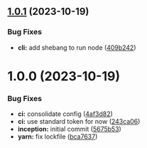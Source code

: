 ## [1.0.1](https://github.com/sesamecare/typia-standalone-validator/compare/v1.0.0...v1.0.1) (2023-10-19)


### Bug Fixes

* **cli:** add shebang to run node ([409b242](https://github.com/sesamecare/typia-standalone-validator/commit/409b242cfd127724a928d07134dc730469218162))

# 1.0.0 (2023-10-19)


### Bug Fixes

* **ci:** consolidate config ([4af3d82](https://github.com/sesamecare/typia-standalone-validator/commit/4af3d8267fbfd40058e1b18929f32fcad14064eb))
* **ci:** use standard token for now ([243ca06](https://github.com/sesamecare/typia-standalone-validator/commit/243ca065280f168c275cbd4a4f28be5c184e9d8a))
* **inception:** initial commit ([5675b53](https://github.com/sesamecare/typia-standalone-validator/commit/5675b53e07d648c8335c625f49a95f720d38f620))
* **yarn:** fix lockfile ([bca7637](https://github.com/sesamecare/typia-standalone-validator/commit/bca7637eb061fd58eb5b7a5df9e09bda2a29a9fb))
